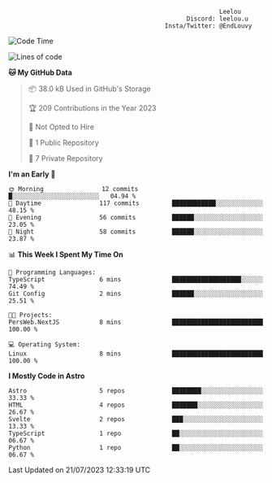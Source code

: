 ```text
                                                          Leelou
                                                 Discord: leelou.u
                                           Insta/Twitter: @EndLouvy
```

<!--START_SECTION:waka-->
![Code Time](http://img.shields.io/badge/Code%20Time-5%20hrs%205%20mins-blue)

![Lines of code](https://img.shields.io/badge/From%20Hello%20World%20I%27ve%20Written-78.3%20thousand%20lines%20of%20code-blue)

**🐱 My GitHub Data** 

> 📦 38.0 kB Used in GitHub's Storage 
 > 
> 🏆 209 Contributions in the Year 2023
 > 
> 🚫 Not Opted to Hire
 > 
> 📜 1 Public Repository 
 > 
> 🔑 7 Private Repository 
 > 
**I'm an Early 🐤** 

```text
🌞 Morning                12 commits          █░░░░░░░░░░░░░░░░░░░░░░░░   04.94 % 
🌆 Daytime                117 commits         ████████████░░░░░░░░░░░░░   48.15 % 
🌃 Evening                56 commits          ██████░░░░░░░░░░░░░░░░░░░   23.05 % 
🌙 Night                  58 commits          ██████░░░░░░░░░░░░░░░░░░░   23.87 % 
```


📊 **This Week I Spent My Time On** 

```text
💬 Programming Languages: 
TypeScript               6 mins              ███████████████████░░░░░░   74.49 % 
Git Config               2 mins              ██████░░░░░░░░░░░░░░░░░░░   25.51 % 

🐱‍💻 Projects: 
PersWeb.NextJS           8 mins              █████████████████████████   100.00 % 

💻 Operating System: 
Linux                    8 mins              █████████████████████████   100.00 % 
```

**I Mostly Code in Astro** 

```text
Astro                    5 repos             ████████░░░░░░░░░░░░░░░░░   33.33 % 
HTML                     4 repos             ███████░░░░░░░░░░░░░░░░░░   26.67 % 
Svelte                   2 repos             ███░░░░░░░░░░░░░░░░░░░░░░   13.33 % 
TypeScript               1 repo              ██░░░░░░░░░░░░░░░░░░░░░░░   06.67 % 
Python                   1 repo              ██░░░░░░░░░░░░░░░░░░░░░░░   06.67 % 
```




 Last Updated on 21/07/2023 12:33:19 UTC
<!--END_SECTION:waka-->
